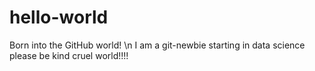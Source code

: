 # hello-world
Born into the GitHub world! \n
I am a git-newbie starting in data science please be kind cruel world!!!!
